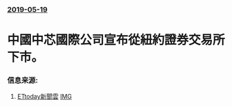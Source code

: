 ### [2019-05-19](/news/2019/05/19/index.md)

##### 
# 中國中芯國際公司宣布從紐約證券交易所下市。 




### 信息来源:

1. [ETtoday新聞雲](https://www.ettoday.net/news/20190525/1452456.htm) [IMG](https://cdn2.ettoday.net/images/4118/d4118658.jpg)
